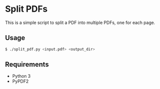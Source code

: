 # Split PDFs

This is a simple script to split a PDF into multiple PDFs, one for each page.

## Usage

```bash
$ ./split_pdf.py <input.pdf> <output_dir>
```

## Requirements
* Python 3
* PyPDF2

